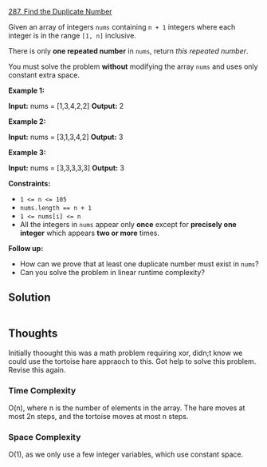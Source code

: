 [287. Find the Duplicate Number](https://leetcode.com/problems/find-the-duplicate-number/)

Given an array of integers `nums` containing `n + 1` integers where each integer is in the range `[1, n]` inclusive.

There is only **one repeated number** in `nums`, return *this repeated number*.

You must solve the problem **without** modifying the array `nums` and uses only constant extra space.

**Example 1:**

**Input:** nums = [1,3,4,2,2]
**Output:** 2

**Example 2:**

**Input:** nums = [3,1,3,4,2]
**Output:** 3

**Example 3:**

**Input:** nums = [3,3,3,3,3]
**Output:** 3

**Constraints:**

- `1 <= n <= 105`
- `nums.length == n + 1`
- `1 <= nums[i] <= n`
- All the integers in `nums` appear only **once** except for **precisely one integer** which appears **two or more** times.

**Follow up:**

- How can we prove that at least one duplicate number must exist in `nums`?
- Can you solve the problem in linear runtime complexity?

## Solution

```python

```

## Thoughts

Initially thoought this was a math problem requiring xor, didn;t know we could use the tortoise hare appraoch to this. Got help to solve this problem. Revise this again.

### Time Complexity

O(n), where n is the number of elements in the array. The hare moves at most 2n steps, and the tortoise moves at most n steps.

### Space Complexity

O(1), as we only use a few integer variables, which use constant space.
